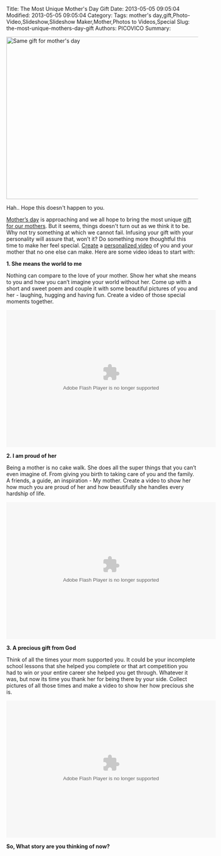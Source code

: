 Title: The Most Unique Mother's Day Gift
Date: 2013-05-05 09:05:04
Modified: 2013-05-05 09:05:04
Category: 
Tags: mother's day,gift,Photo-Video,Slideshow,Slideshow Maker,Mother,Photos to Videos,Special
Slug: the-most-unique-mothers-day-gift
Authors: PICOVICO
Summary: 

<p dir="ltr"><a href="http://www.picovico.com/blog/wp-content/uploads/2013/05/comic_gift1.jpg"><img class="aligncenter size-full wp-image-545" title="Same gift for mother's day" src="http://www.picovico.com/blog/wp-content/uploads/2013/05/comic_gift1.jpg" alt="Same gift for mother's day" width="832" height="426" /></a></p>
<p dir="ltr">Hah.. Hope this doesn't happen to you.</p>
<p dir="ltr"><a title="Mother's Day" href="http://www.picovico.com/blog/make-this-mothers-day-more-special-with-picovico.html" target="_blank">Mother’s day</a> is approaching and we all hope to bring the most unique <a title="A Gift for your mom" href="http://www.picovico.com/blog/a-gift-for-your-mom.html" target="_blank">gift for our mothers</a>. But it seems, things doesn't turn out as we think it to be. Why not try something at which we cannot fail. Infusing your gift with your personality will assure that, won’t it? Do something more thoughtful this time to make her feel special. <a title="Create a video" href="http://www.picovico.com/iphone" target="_blank">Create</a> a <a title="How to create video using Picovico" href="http://www.picovico.com/blog/how-to-make-a-video.html" target="_blank">personalized video</a> of you and your mother that no one else can make. Here are some video ideas to start with:</p>
<strong>1. She means the world to me</strong>

Nothing can compare to the love of your mother. Show her what she means to you and how you can’t imagine your world without her. Come up with a short and sweet poem and couple it with some beautiful pictures of you and her - laughing, hugging and having fun. Create a video of those special moments together.

<object id="picovico-player-9381c658aea3421881cb2d124bf7b7a4" width="550" height="360" classid="clsid:d27cdb6e-ae6d-11cf-96b8-444553540000" codebase="http://download.macromedia.com/pub/shockwave/cabs/flash/swflash.cab#version=6,0,40,0"><param name="allowfullscreen" value="true" /><param name="allowscriptaccess" value="always" /><param name="src" value="http://www.picovico.com/player/player.swf?file=http://s3.amazonaws.com/pvcdn2/video/9381c658aea3421881cb2d124bf7b7a4/9381c658aea3421881cb2d124bf7b7a4-360.mp4&amp;image=http://s3.amazonaws.com/pvcdn2/video/9381c658aea3421881cb2d124bf7b7a4/9381c658aea3421881cb2d124bf7b7a4-360.jpg&amp;skin=http://www.picovico.com//player/bekle.zip&amp;baseurl=http://www.picovico.com/&amp;controlbar.position=over&amp;logo.file=http://www.picovico.com/themes/_global/images/picovico.png&amp;logo.link=http://www.picovico.com/play/9381c658aea3421881cb2d124bf7b7a4&amp;logo.margin=20&amp;logo.position=top-left&amp;logo.over=1&amp;logo.out=0.8&amp;logo.hide=false" /><embed id="picovico-player-9381c658aea3421881cb2d124bf7b7a4" width="550" height="360" type="application/x-shockwave-flash" src="http://www.picovico.com/player/player.swf?file=http://s3.amazonaws.com/pvcdn2/video/9381c658aea3421881cb2d124bf7b7a4/9381c658aea3421881cb2d124bf7b7a4-360.mp4&amp;image=http://s3.amazonaws.com/pvcdn2/video/9381c658aea3421881cb2d124bf7b7a4/9381c658aea3421881cb2d124bf7b7a4-360.jpg&amp;skin=http://www.picovico.com//player/bekle.zip&amp;baseurl=http://www.picovico.com/&amp;controlbar.position=over&amp;logo.file=http://www.picovico.com/themes/_global/images/picovico.png&amp;logo.link=http://www.picovico.com/play/9381c658aea3421881cb2d124bf7b7a4&amp;logo.margin=20&amp;logo.position=top-left&amp;logo.over=1&amp;logo.out=0.8&amp;logo.hide=false" allowfullscreen="true" allowscriptaccess="always" /></object>

<strong>2. I am proud of her</strong>

Being a mother is no cake walk. She does all the super things that you can’t even imagine of. From giving you birth to taking care of you and the family. A friends, a guide, an inspiration - My mother. Create a video to show her how much you are proud of her and how beautifully she handles every hardship of life.

<object id="picovico-player-f725c1ecaa2949b6b036928e9981cb9d" width="550" height="360" classid="clsid:d27cdb6e-ae6d-11cf-96b8-444553540000" codebase="http://download.macromedia.com/pub/shockwave/cabs/flash/swflash.cab#version=6,0,40,0"><param name="allowfullscreen" value="true" /><param name="allowscriptaccess" value="always" /><param name="src" value="http://www.picovico.com/player/player.swf?file=http://s3.amazonaws.com/pvcdn2/video/f725c1ecaa2949b6b036928e9981cb9d/f725c1ecaa2949b6b036928e9981cb9d-360.mp4&amp;image=http://s3.amazonaws.com/pvcdn2/video/f725c1ecaa2949b6b036928e9981cb9d/f725c1ecaa2949b6b036928e9981cb9d-360.jpg&amp;skin=http://www.picovico.com//player/bekle.zip&amp;baseurl=http://www.picovico.com/&amp;controlbar.position=over&amp;logo.file=http://www.picovico.com/themes/_global/images/picovico.png&amp;logo.link=http://www.picovico.com/play/f725c1ecaa2949b6b036928e9981cb9d&amp;logo.margin=20&amp;logo.position=top-left&amp;logo.over=1&amp;logo.out=0.8&amp;logo.hide=false" /><embed id="picovico-player-f725c1ecaa2949b6b036928e9981cb9d" width="550" height="360" type="application/x-shockwave-flash" src="http://www.picovico.com/player/player.swf?file=http://s3.amazonaws.com/pvcdn2/video/f725c1ecaa2949b6b036928e9981cb9d/f725c1ecaa2949b6b036928e9981cb9d-360.mp4&amp;image=http://s3.amazonaws.com/pvcdn2/video/f725c1ecaa2949b6b036928e9981cb9d/f725c1ecaa2949b6b036928e9981cb9d-360.jpg&amp;skin=http://www.picovico.com//player/bekle.zip&amp;baseurl=http://www.picovico.com/&amp;controlbar.position=over&amp;logo.file=http://www.picovico.com/themes/_global/images/picovico.png&amp;logo.link=http://www.picovico.com/play/f725c1ecaa2949b6b036928e9981cb9d&amp;logo.margin=20&amp;logo.position=top-left&amp;logo.over=1&amp;logo.out=0.8&amp;logo.hide=false" allowfullscreen="true" allowscriptaccess="always" /></object>

<strong>3. A precious gift from God</strong>

Think of all the times your mom supported you. It could be your incomplete school lessons that she helped you complete or that art competition you had to win or your entire career she helped you get through. Whatever it was, but now its time you thank her for being there by your side. Collect pictures of all those times and make a video to show her how precious she is.

<object id="picovico-player-1bb1d451b1044b1ba0955d5d40307ff7" width="550" height="360" classid="clsid:d27cdb6e-ae6d-11cf-96b8-444553540000" codebase="http://download.macromedia.com/pub/shockwave/cabs/flash/swflash.cab#version=6,0,40,0"><param name="allowfullscreen" value="true" /><param name="allowscriptaccess" value="always" /><param name="src" value="http://www.picovico.com/player/player.swf?file=http://s3.amazonaws.com/pvcdn2/video/1bb1d451b1044b1ba0955d5d40307ff7/1bb1d451b1044b1ba0955d5d40307ff7-360.mp4&amp;image=http://s3.amazonaws.com/pvcdn2/video/1bb1d451b1044b1ba0955d5d40307ff7/1bb1d451b1044b1ba0955d5d40307ff7-360.jpg&amp;skin=http://www.picovico.com//player/bekle.zip&amp;baseurl=http://www.picovico.com/&amp;controlbar.position=over&amp;logo.file=http://www.picovico.com/themes/_global/images/picovico.png&amp;logo.link=http://www.picovico.com/play/1bb1d451b1044b1ba0955d5d40307ff7&amp;logo.margin=20&amp;logo.position=top-left&amp;logo.over=1&amp;logo.out=0.8&amp;logo.hide=false" /><embed id="picovico-player-1bb1d451b1044b1ba0955d5d40307ff7" width="550" height="360" type="application/x-shockwave-flash" src="http://www.picovico.com/player/player.swf?file=http://s3.amazonaws.com/pvcdn2/video/1bb1d451b1044b1ba0955d5d40307ff7/1bb1d451b1044b1ba0955d5d40307ff7-360.mp4&amp;image=http://s3.amazonaws.com/pvcdn2/video/1bb1d451b1044b1ba0955d5d40307ff7/1bb1d451b1044b1ba0955d5d40307ff7-360.jpg&amp;skin=http://www.picovico.com//player/bekle.zip&amp;baseurl=http://www.picovico.com/&amp;controlbar.position=over&amp;logo.file=http://www.picovico.com/themes/_global/images/picovico.png&amp;logo.link=http://www.picovico.com/play/1bb1d451b1044b1ba0955d5d40307ff7&amp;logo.margin=20&amp;logo.position=top-left&amp;logo.over=1&amp;logo.out=0.8&amp;logo.hide=false" allowfullscreen="true" allowscriptaccess="always" /></object>

<strong id="docs-internal-guid--425b9d0-7386-aa7a-8a67-04221c4f588e"> So, What story are you thinking of now?</strong>